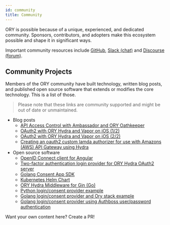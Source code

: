 ```yaml
---
id: community
title: Community
---
```


ORY is possible because of a unique, experienced, and dedicated community.
Sponsors, contributors, and adopters make this ecosystem possible and shape it
in significant ways.

Important community resources include [GitHub](https://github.com/ory), [Slack (chat)](https://slack.ory.sh/) and
[Discourse (forum)](https://community.ory.sh/).

## Community Projects

Members of the ORY community have built technology, written blog posts, and
published open source software that extends or modifies the core technology.
This is a list of those.

> Please note that these links are community supported and might be out of date
> or unmaintained.

- Blog posts
  - [API Access Control with Ambassador and ORY Oathkeeper](https://blog.getambassador.io/part-2-api-access-control-and-authentication-with-kubernetes-ambassador-and-ory-oathkeeper-q-a-127fa57f6332?utm_content=76739953&utm_medium=social&utm_source=twitter)
  - [OAuth2 with ORY Hydra and Vapor on iOS (1/2)](https://medium.com/12plus1/oauth2-with-ory-hydra-vapor-3-and-ios-12-ca0e61c28f5a)
  - [OAuth2 with ORY Hydra and Vapor on iOS (2/2)](https://medium.com/12plus1/oauth2-implementation-with-ory-hydra-vapor-3-and-ios-12-d1fe688a5479)
  - [Creating an oauth2 custom lamda authorizer for use with Amazons (AWS) API Gateway using Hydra](https://blogs.edwardwilde.com/2017/01/12/creating-an-oauth2-custom-lamda-authorizer-for-use-with-amazons-aws-api-gateway-using-hydra/)
- Open source software
  - [OpenID Connect client for Angular](https://git.webmeisterei.com/minadmin/js-oidc)
  - [Two-factor authentication login provider for ORY Hydra OAuth2 server](https://github.com/epandurski/hydra_login2f)
  - [Golang Consent App SDK](https://github.com/janekolszak/idp)
  - [Kubernetes Helm Chart](https://github.com/kubernetes/charts/pull/1022)
  - [ORY Hydra Middleware for Gin (Go)](https://github.com/janekolszak/gin-hydra)
  - [Python login/consent provider example](https://github.com/westphahl/hydra-login-consent-python)
  - [Golang login/consent provider and Ory stack example](https://github.com/piensa/logico)
  - [Golang login/consent provider using Authboss user/password authentication](https://github.com/nbycomp/login-consent)

Want your own content here? Create a PR!
